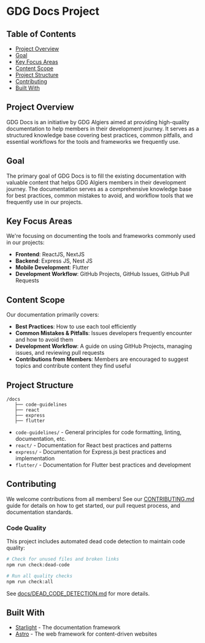 # GDG Docs Project

## Table of Contents

- [Project Overview](#project-overview)
- [Goal](#goal)
- [Key Focus Areas](#key-focus-areas)
- [Content Scope](#content-scope)
- [Project Structure](#project-structure)
- [Contributing](#contributing)
- [Built With](#built-with)

## Project Overview

GDG Docs is an initiative by GDG Algiers aimed at providing high-quality documentation to help members in their development journey. It serves as a structured knowledge base covering best practices, common pitfalls, and essential workflows for the tools and frameworks we frequently use.

## Goal

The primary goal of GDG Docs is to fill the existing documentation with valuable content that helps GDG Algiers members in their development journey. The documentation serves as a comprehensive knowledge base for best practices, common mistakes to avoid, and workflow tools that we frequently use in our projects.

## Key Focus Areas

We're focusing on documenting the tools and frameworks commonly used in our projects:

- **Frontend**: ReactJS, NextJS
- **Backend**: Express JS, Nest JS
- **Mobile Development**: Flutter
- **Development Workflow**: GitHub Projects, GitHub Issues, GitHub Pull Requests

## Content Scope

Our documentation primarily covers:

- **Best Practices**: How to use each tool efficiently
- **Common Mistakes & Pitfalls**: Issues developers frequently encounter and how to avoid them
- **Development Workflow**: A guide on using GitHub Projects, managing issues, and reviewing pull requests
- **Contributions from Members**: Members are encouraged to suggest topics and contribute content they find useful

## Project Structure

```
/docs
   ├── code-guidelines
   ├── react
   ├── express
   ├── flutter
```

- `code-guidelines/` - General principles for code formatting, linting, documentation, etc.
- `react/` - Documentation for React best practices and patterns
- `express/` - Documentation for Express.js best practices and implementation
- `flutter/` - Documentation for Flutter best practices and development

## Contributing

We welcome contributions from all members! See our [CONTRIBUTING.md](./CONTRIBUTING.md) guide for details on how to get started, our pull request process, and documentation standards.

### Code Quality

This project includes automated dead code detection to maintain code quality:

```bash
# Check for unused files and broken links
npm run check:dead-code

# Run all quality checks
npm run check:all
```

See [docs/DEAD_CODE_DETECTION.md](./docs/DEAD_CODE_DETECTION.md) for more details.

## Built With

- [Starlight](https://starlight.astro.build/) - The documentation framework
- [Astro](https://astro.build/) - The web framework for content-driven websites
